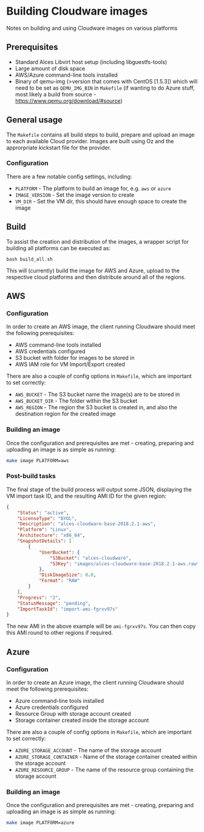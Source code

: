 # Building Cloudware images

Notes on building and using Cloudware images on various platforms

## Prerequisites

- Standard Alces Libvirt host setup (including libguestfs-tools)
- Large amount of disk space
- AWS/Azure command-line tools installed
- Binary of qemu-img (>version that comes with CentOS [1.5.3]) which will need to be set as `QEMU_IMG_BIN` in `Makefile` (if wanting to do Azure stuff, most likely a build from source - https://www.qemu.org/download/#source)

## General usage

The `Makefile` contains all build steps to build, prepare and upload an image to each available Cloud provider. Images are built using Oz and the approrpriate kickstart file for the provider. 

### Configuration

There are a few notable config settings, including:

- `PLATFORM` - The platform to build an image for, e.g. `aws` or `azure`
- `IMAGE_VERSION` - Set the image version to create
- `VM_DIR` - Set the VM dir, this should have enough space to create the image 

## Build

To assist the creation and distribution of the images, a wrapper script for building all platforms can be executed as:

```
bash build_all.sh
```

This will (currently) build the image for AWS and Azure, upload to the respective cloud platforms and then distribute around all of the regions.

## AWS

### Configuration

In order to create an AWS image, the client running Cloudware should meet the following prerequisites:

- AWS command-line tools installed
- AWS credentials configured
- S3 bucket with folder for images to be stored in
- AWS IAM role for VM Import/Export created

There are also a couple of config options in `Makefile`, which are important to set correctly:

- `AWS_BUCKET` - The S3 bucket name the image(s) are to be stored in
- `AWS_BUCKET_DIR` - The folder within the S3 bucket
- `AWS_REGION` - The region the S3 bucket is created in, and also the destination region for the created image

### Building an image

Once the configuration and prerequisites are met - creating, preparing and uploading an image is as simple as running:

```bash
make image PLATFORM=aws
```

### Post-build tasks

The final stage of the build process will output some JSON, displaying the VM import task ID, and the resulting AMI ID for the given region:

```json
{
    "Status": "active",
    "LicenseType": "BYOL",
    "Description": "alces-cloudware-base-2018.2.1-aws",
    "Platform": "Linux",
    "Architecture": "x86_64",
    "SnapshotDetails": [
        {
            "UserBucket": {
                "S3Bucket": "alces-cloudware",
                "S3Key": "images/alces-cloudware-base-2018.2.1-aws.raw"
            },
            "DiskImageSize": 0.0,
            "Format": "RAW"
        }
    ],
    "Progress": "2",
    "StatusMessage": "pending",
    "ImportTaskId": "import-ami-fgrxv97s"
}
```

The new AMI in the above example will be `ami-fgrxv97s`. You can then copy this AMI round to other regions if required. 

## Azure

### Configuration

In order to create an Azure image, the client running Cloudware should meet the following prerequisites:

- Azure command-line tools installed
- Azure credentials configured
- Resource Group with storage account created
- Storage container created inside the storage account

There are also a couple of config options in `Makefile`, which are important to set correctly:

- `AZURE_STORAGE_ACCOUNT` - The name of the storage account
- `AZURE_STORAGE_CONTAINER` - Name of the storage container created within the storage account
- `AZURE_RESOURCE_GROUP` - The name of the resource group containing the storage account

### Building an image

Once the configuration and prerequisites are met - creating, preparing and uploading an image is as simple as running:

```bash
make image PLATFORM=azure
```
